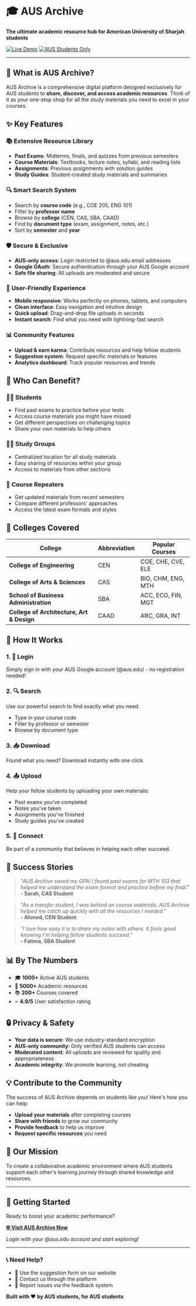 # 🎓 AUS Archive

**The ultimate academic resource hub for American University of Sharjah students**

[![Live Demo](https://img.shields.io/badge/🌐_Live_Demo-ausarchive.vercel.app-blue)](https://ausarchive.vercel.app)
[![AUS Students Only](https://img.shields.io/badge/🏫_Access-AUS_Students_Only-red)](#access)

---

## 🌟 What is AUS Archive?

AUS Archive is a comprehensive digital platform designed exclusively for AUS students to **share, discover, and access academic resources**. Think of it as your one-stop shop for all the study materials you need to excel in your courses.

## ✨ Key Features

### 📚 **Extensive Resource Library**

- **Past Exams**: Midterms, finals, and quizzes from previous semesters
- **Course Materials**: Textbooks, lecture notes, syllabi, and reading lists
- **Assignments**: Previous assignments with solution guides
- **Study Guides**: Student-created study materials and summaries

### 🔍 **Smart Search System**

- Search by **course code** (e.g., COE 205, ENG 101)
- Filter by **professor name**
- Browse by **college** (CEN, CAS, SBA, CAAD)
- Find by **document type** (exam, assignment, notes, etc.)
- Sort by **semester** and **year**

### 🛡️ **Secure & Exclusive**

- **AUS-only access**: Login restricted to @aus.edu email addresses
- **Google OAuth**: Secure authentication through your AUS Google account
- **Safe file sharing**: All uploads are moderated and secure

### 📱 **User-Friendly Experience**

- **Mobile responsive**: Works perfectly on phones, tablets, and computers
- **Clean interface**: Easy navigation and intuitive design
- **Quick upload**: Drag-and-drop file uploads in seconds
- **Instant search**: Find what you need with lightning-fast search

### 📊 **Community Features**

- **Upload & earn karma**: Contribute resources and help fellow students
- **Suggestion system**: Request specific materials or features
- **Analytics dashboard**: Track popular resources and trends

## 🎯 Who Can Benefit?

### 👨‍🎓 **Students**

- Find past exams to practice before your tests
- Access course materials you might have missed
- Get different perspectives on challenging topics
- Share your own materials to help others

### 👩‍🏫 **Study Groups**

- Centralized location for all study materials
- Easy sharing of resources within your group
- Access to materials from other sections

### 🔄 **Course Repeaters**

- Get updated materials from recent semesters
- Compare different professors' approaches
- Access the latest exam formats and styles

## 🏫 Colleges Covered

| College                                   | Abbreviation | Popular Courses    |
| ----------------------------------------- | ------------ | ------------------ |
| **College of Engineering**                | CEN          | COE, CHE, CVE, ELE |
| **College of Arts & Sciences**            | CAS          | BIO, CHM, ENG, MTH |
| **School of Business Administration**     | SBA          | ACC, ECO, FIN, MGT |
| **College of Architecture, Art & Design** | CAAD         | ARC, GRA, INT      |

## 🚀 How It Works

### 1. **🔐 Login**

Simply sign in with your AUS Google account (@aus.edu) - no registration needed!

### 2. **🔍 Search**

Use our powerful search to find exactly what you need:

- Type in your course code
- Filter by professor or semester
- Browse by document type

### 3. **📥 Download**

Found what you need? Download instantly with one click.

### 4. **📤 Upload**

Help your fellow students by uploading your own materials:

- Past exams you've completed
- Notes you've taken
- Assignments you've finished
- Study guides you've created

### 5. **🤝 Connect**

Be part of a community that believes in helping each other succeed.

## 🎉 Success Stories

> _"AUS Archive saved my GPA! I found past exams for MTH 103 that helped me understand the exam format and practice before my final."_  
> **- Sarah, CAS Student**

> _"As a transfer student, I was behind on course materials. AUS Archive helped me catch up quickly with all the resources I needed."_  
> **- Ahmed, CEN Student**

> _"I love how easy it is to share my notes with others. It feels good knowing I'm helping fellow students succeed."_  
> **- Fatima, SBA Student**

## 📊 By The Numbers

- 🎓 **1000+** Active AUS students
- 📄 **5000+** Academic resources
- 📚 **200+** Courses covered
- ⭐ **4.9/5** User satisfaction rating

## 🔒 Privacy & Safety

- **Your data is secure**: We use industry-standard encryption
- **AUS-only community**: Only verified AUS students can access
- **Moderated content**: All uploads are reviewed for quality and appropriateness
- **Academic integrity**: We promote learning, not cheating

## 💡 Contribute to the Community

The success of AUS Archive depends on students like you! Here's how you can help:

- **Upload your materials** after completing courses
- **Share with friends** to grow our community
- **Provide feedback** to help us improve
- **Request specific resources** you need

## 🎯 Our Mission

To create a collaborative academic environment where AUS students support each other's learning journey through shared knowledge and resources.

---

## 🚀 Getting Started

Ready to boost your academic performance?

**[🌐 Visit AUS Archive Now](https://ausarchive.vercel.app)**

_Login with your @aus.edu account and start exploring!_

---

### 📞 Need Help?

- 💬 Use the suggestion form on our website
- 📧 Contact us through the platform
- 🐛 Report issues via the feedback system

**Built with ❤️ by AUS students, for AUS students**
